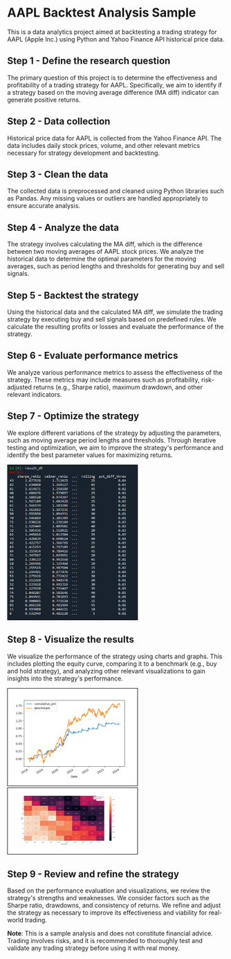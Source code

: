 # AAPL Backtest Analysis Sample

This is a data analytics project aimed at backtesting a trading strategy for AAPL (Apple Inc.) using Python and Yahoo Finance API historical price data.

## Step 1 - Define the research question

The primary question of this project is to determine the effectiveness and profitability of a trading strategy for AAPL. Specifically, we aim to identify if a strategy based on the moving average difference (MA diff) indicator can generate positive returns.

## Step 2 - Data collection

Historical price data for AAPL is collected from the Yahoo Finance API. The data includes daily stock prices, volume, and other relevant metrics necessary for strategy development and backtesting.

## Step 3 - Clean the data

The collected data is preprocessed and cleaned using Python libraries such as Pandas. Any missing values or outliers are handled appropriately to ensure accurate analysis.

## Step 4 - Analyze the data

The strategy involves calculating the MA diff, which is the difference between two moving averages of AAPL stock prices. We analyze the historical data to determine the optimal parameters for the moving averages, such as period lengths and thresholds for generating buy and sell signals.

## Step 5 - Backtest the strategy

Using the historical data and the calculated MA diff, we simulate the trading strategy by executing buy and sell signals based on predefined rules. We calculate the resulting profits or losses and evaluate the performance of the strategy.

## Step 6 - Evaluate performance metrics

We analyze various performance metrics to assess the effectiveness of the strategy. These metrics may include measures such as profitability, risk-adjusted returns (e.g., Sharpe ratio), maximum drawdown, and other relevant indicators.

## Step 7 - Optimize the strategy

We explore different variations of the strategy by adjusting the parameters, such as moving average period lengths and thresholds. Through iterative testing and optimization, we aim to improve the strategy's performance and identify the best parameter values for maximizing returns.

<img src="./images/sorted_opt_df.png" style="border: 1px solid black; width: 300px">

## Step 8 - Visualize the results

We visualize the performance of the strategy using charts and graphs. This includes plotting the equity curve, comparing it to a benchmark (e.g., buy and hold strategy), and analyzing other relevant visualizations to gain insights into the strategy's performance.

<img src="./images/equity_curve.png" style="border: 1px solid black; width: 300px">

<img src="./images/heatmap.png" style="border: 1px solid black; width: 300px">

## Step 9 - Review and refine the strategy

Based on the performance evaluation and visualizations, we review the strategy's strengths and weaknesses. We consider factors such as the Sharpe ratio, drawdowns, and consistency of returns. We refine and adjust the strategy as necessary to improve its effectiveness and viability for real-world trading.

**Note**: This is a sample analysis and does not constitute financial advice. Trading involves risks, and it is recommended to thoroughly test and validate any trading strategy before using it with real money.

